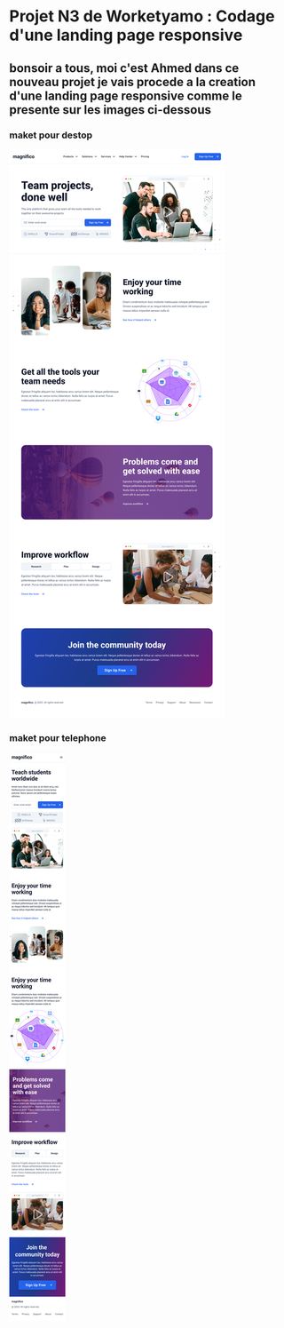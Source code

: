 # Projet N3 de Worketyamo : Codage d'une landing page responsive 

## bonsoir a tous, moi c'est Ahmed dans ce nouveau projet je vais procede a la creation d'une landing page responsive comme le presente sur les images ci-dessous 

### maket pour destop

<img src="assets\img\Landing Page - 5.svg" alt="design desktop">

### maket pour telephone

<img src="assets\img\Landing Page - iPhone 14 - 5.svg" alt="phone">